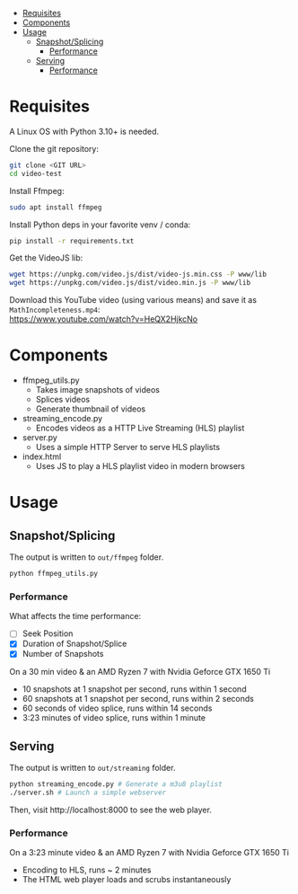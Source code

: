 - [Requisites](#requisites)
- [Components](#components)
- [Usage](#usage)
    - [Snapshot/Splicing](#snapshotsplicing)
        - [Performance](#performance)
    - [Serving](#serving)
        - [Performance](#performance-1)

# Requisites

A Linux OS with Python 3.10+ is needed.

Clone the git repository:

```sh
git clone <GIT URL>
cd video-test
```

Install Ffmpeg:

```sh
sudo apt install ffmpeg
```

Install Python deps in your favorite venv / conda:

```sh
pip install -r requirements.txt
```

Get the VideoJS lib:

```sh
wget https://unpkg.com/video.js/dist/video-js.min.css -P www/lib
wget https://unpkg.com/video.js/dist/video.min.js -P www/lib
```

Download this YouTube video (using various means) and save it as `MathIncompleteness.mp4`:  
https://www.youtube.com/watch?v=HeQX2HjkcNo

# Components

- ffmpeg_utils.py
  - Takes image snapshots of videos
  - Splices videos
  - Generate thumbnail of videos
- streaming_encode.py
  - Encodes videos as a HTTP Live Streaming (HLS) playlist
- server.py
  - Uses a simple HTTP Server to serve HLS playlists
- index.html
  - Uses JS to play a HLS playlist video in modern browsers

# Usage

## Snapshot/Splicing

The output is written to `out/ffmpeg` folder.

```sh
python ffmpeg_utils.py
```

### Performance

What affects the time performance:

- [ ] Seek Position
- [x] Duration of Snapshot/Splice
- [x] Number of Snapshots

On a 30 min video & an AMD Ryzen 7 with Nvidia Geforce GTX 1650 Ti

- 10 snapshots at 1 snapshot per second, runs within 1 second
- 60 snapshots at 1 snapshot per second, runs within 2 seconds
- 60 seconds of video splice, runs within 14 seconds
- 3:23 minutes of video splice, runs within 1 minute

## Serving

The output is written to `out/streaming` folder.

```sh
python streaming_encode.py # Generate a m3u8 playlist
./server.sh # Launch a simple webserver
```

Then, visit http://localhost:8000 to see the web player.

### Performance

On a 3:23 minute video & an AMD Ryzen 7 with Nvidia Geforce GTX 1650 Ti

- Encoding to HLS, runs ~ 2 minutes
- The HTML web player loads and scrubs instantaneously
